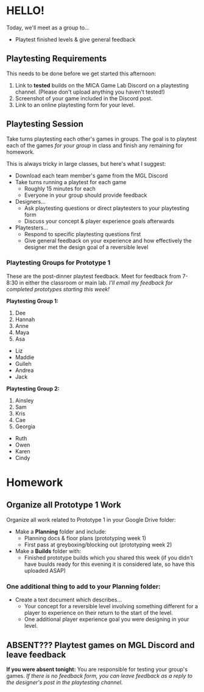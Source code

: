 # HELLO!
Today, we'll meet as a group to...
- Playtest finished levels & give general feedback

## Playtesting Requirements
This needs to be done before we get started this afternoon:
1. Link to __tested__ builds on the MICA Game Lab Discord on a playtesting channel. (Please don't upload anything you haven't tested!)
2. Screenshot of your game included in the Discord post.
3. Link to an online playtesting form for your level.

## Playtesting Session
Take turns playtesting each other's games in groups. The goal is to playtest each of the games _for your group_ in class and finish any remaining for homework. 

This is always tricky in large classes, but here's what I suggest:
- Download each team member's game from the MGL Discord
- Take turns running a playtest for each game
    - Roughly 15 minutes for each
    - Everyone in your group should provide feedback
- Designers...
    - Ask playtesting questions or direct playtesters to your playtesting form
    - Discuss your concept & player experience goals afterwards
- Playtesters...
    - Respond to specific playtesting questions first
    - Give general feedback on your experience and how effectively the designer met the design goal of a reversible level 

### Playtesting Groups for Prototype 1
These are the post-dinner playtest feedback. Meet for feedback from 7-8:30 in either the classroom or main lab. _I'll email my feedback for completed prototypes starting this week!_

__Playtesting Group 1:__
1. Dee
2. Hannah
3. Anne
4. Maya
5. Asa
- Liz
- Maddie
- Gulleh
- Andrea
- Jack

__Playtesting Group 2:__
1. Ainsley
2. Sam
3. Kris
4. Cae
5. Georgia
- Ruth
- Owen
- Karen
- Cindy

# Homework

## Organize all Prototype 1 Work
Organize all work related to Prototype 1 in your Google Drive folder:
- Make a __Planning__  folder and include:
    - Planning docs & floor plans (prototyping week 1)
    - First pass at greyboxing/blocking out (prototyping week 2)
- Make a __Builds__ folder with:
    - Finished prototype builds which you shared this week (if you didn't have buulds ready for this evening it is considered late, so have this uploaded ASAP)

### One additional thing to add to your Planning folder:
- Create a text document which describes...
    - Your concept for a reversible level involving something different for a player to experience on their return to the start of the level.
    - One additional player experience goal you were designing in your level.

## ABSENT??? Playtest games on MGL Discord and leave feedback
__If you were absent tonight:__
You are responsible for testing your group's games. _If there is no feedback form, you can leave feedback as a reply to the designer's post in the playtesting channel._
